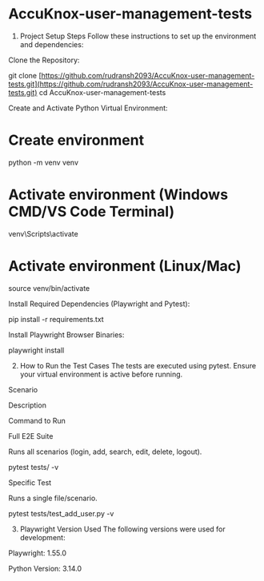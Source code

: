 # AccuKnox-user-management-tests

1. Project Setup Steps
Follow these instructions to set up the environment and dependencies:

Clone the Repository:

git clone [https://github.com/rudransh2093/AccuKnox-user-management-tests.git](https://github.com/rudransh2093/AccuKnox-user-management-tests.git)
cd AccuKnox-user-management-tests


Create and Activate Python Virtual Environment:

# Create environment
python -m venv venv

# Activate environment (Windows CMD/VS Code Terminal)
venv\Scripts\activate

# Activate environment (Linux/Mac)
source venv/bin/activate


Install Required Dependencies (Playwright and Pytest):

pip install -r requirements.txt


Install Playwright Browser Binaries:

playwright install


2. How to Run the Test Cases
The tests are executed using pytest. Ensure your virtual environment is active before running.

Scenario

Description

Command to Run

Full E2E Suite

Runs all scenarios (login, add, search, edit, delete, logout).

pytest tests/ -v

Specific Test

Runs a single file/scenario.

pytest tests/test_add_user.py -v

3. Playwright Version Used
The following versions were used for development:

Playwright: 1.55.0

Python Version: 3.14.0